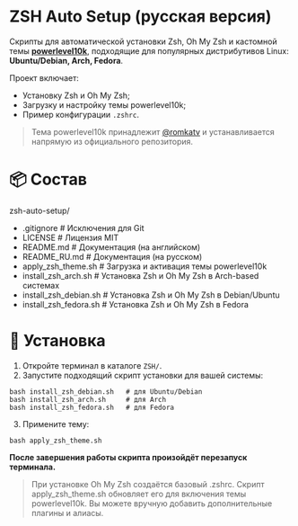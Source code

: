 # ZSH Auto Setup (русская версия)

Скрипты для автоматической установки Zsh, Oh My Zsh и кастомной темы **[powerlevel10k](https://github.com/romkatv/powerlevel10k)**, подходящие для популярных дистрибутивов Linux: **Ubuntu/Debian, Arch, Fedora**.

Проект включает:
- Установку Zsh и Oh My Zsh;
- Загрузку и настройку темы powerlevel10k;
- Пример конфигурации `.zshrc`.

> Тема powerlevel10k принадлежит [@romkatv](https://github.com/romkatv) и устанавливается напрямую из официального репозитория.

# 📦 Состав

zsh-auto-setup/
* .gitignore # Исключения для Git
* LICENSE # Лицензия MIT
* README.md # Документация (на английском)
* README_RU.md # Документация (на русском)
* apply_zsh_theme.sh # Загрузка и активация темы powerlevel10k
* install_zsh_arch.sh # Установка Zsh и Oh My Zsh в Arch-based системах
* install_zsh_debian.sh # Установка Zsh и Oh My Zsh в Debian/Ubuntu
* install_zsh_fedora.sh # Установка Zsh и Oh My Zsh в Fedora

# 🚀 Установка

1. Откройте терминал в каталоге `ZSH/`.
2. Запустите подходящий скрипт установки для вашей системы:
```
bash install_zsh_debian.sh   # для Ubuntu/Debian
bash install_zsh_arch.sh     # для Arch
bash install_zsh_fedora.sh   # для Fedora
```
3. Примените тему:
```
bash apply_zsh_theme.sh
```
**После завершения работы скрипта произойдёт перезапуск терминала.**

> При установке Oh My Zsh создаётся базовый .zshrc. Скрипт apply_zsh_theme.sh обновляет его для включения темы powerlevel10k. Вы можете вручную добавить дополнительные плагины и алиасы.
